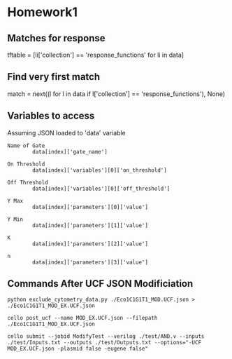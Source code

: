 # Homework1

## Matches for response

  tftable = [li['collection'] == 'response_functions' for li in data]

## Find very first match

  match = next((l for l in data if l['collection'] == 'response_functions'), None)

## Variables to access
  Assuming JSON loaded to 'data' variable
```
Name of Gate
		data[index]['gate_name']

On Threshold
		data[index]['variables'][0]['on_threshold']
		
Off Threshold
		data[index]['variables'][0]['off_threshold']

Y Max
		data[index]['parameters'][0]['value']
		
Y Min
		data[index]['parameters'][1]['value']

K
		data[index]['parameters'][2]['value']

n
		data[index]['parameters'][3]['value']
```

## Commands After UCF JSON Modificiation
```
python exclude_cytometry_data.py ./Eco1C1G1T1_MOD.UCF.json > ./Eco1C1G1T1_MOD_EX.UCF.json

cello post_ucf --name MOD_EX.UCF.json --filepath ./Eco1C1G1T1_MOD_EX.UCF.json

cello submit --jobid ModifyTest --verilog ./test/AND.v --inputs ./test/Inputs.txt --outputs ./test/Outputs.txt --options="-UCF MOD_EX.UCF.json -plasmid false -eugene false"
```
